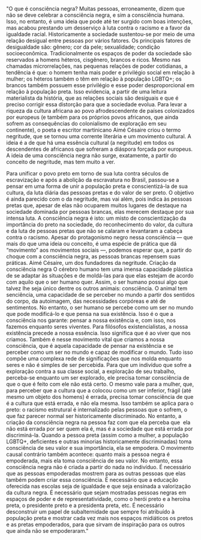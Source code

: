 "O que é consciência negra?
Muitas pessoas, erroneamente, dizem que não se deve celebrar a consciência negra, e sim a consciência humana. Isso, no entanto, é uma ideia que pode até ter surgido com boas intenções, mas acabou prestando um desserviço à luta contra o racismo e a favor da igualdade racial. Historicamente a sociedade sustentou-se por meio de uma relação desigual entre pessoas por vários fatores. Os principais fatores de desigualdade são:
gênero;
cor da pele;
sexualidade;
condição socioeconômica.
Tradicionalmente os espaços de poder da sociedade são reservados a homens héteros, cisgênero, brancos e ricos. Mesmo nas chamadas microrrelações, nas pequenas relações de poder cotidianas, a tendência é que:
o homem tenha mais poder e privilégio social em relação à mulher;
os héteros também o têm em relação à população LGBTQ+;
os brancos também possuem esse privilégio e esse poder desproporcional em relação à população preta.
Isso evidencia, a partir de uma leitura materialista da história, que as relações sociais são desiguais e que é preciso corrigir essa distorção para que a sociedade evolua.
Para levar a riqueza da cultura africana ao povo afrodescendente de países colonizados por europeus (e também para os próprios povos africanos, que ainda sofrem as consequências do colonialismo de exploração em seu continente), o poeta e escritor martinicano Aimé Césaire criou o termo negritude, que se tornou uma corrente literária e um movimento cultural. A ideia é a de que há uma essência cultural (a negritude) em todos os descendentes de africanos que sofreram a diáspora forçada por europeus. A ideia de uma consciência negra não surge, exatamente, a partir do conceito de negritude, mas tem muito a ver.











Para unificar o povo preto em torno de sua luta contra séculos de escravização e após a abolição da escravatura no Brasil, passou-se a pensar em uma forma de unir a população preta e conscientizá-la de sua cultura, da luta diária das pessoas pretas e do valor de ser preto. O objetivo é ainda parecido com o da negritude, mas vai além, pois indica às pessoas pretas que, apesar de elas não ocuparem muitos lugares de destaque na sociedade dominada por pessoas brancas, elas merecem destaque por sua intensa luta.
A consciência negra é isto: um misto de conscientização da importância do preto na sociedade, do reconhecimento do valor, da cultura e da luta de pessoas pretas que não se calaram e levantaram a cabeça contra o racismo. Apesar do protagonismo negro nessa consciência — que mais do que uma ideia ou conceito, é uma espécie de prática que dá “movimento” aos movimentos sociais —, podemos esperar que, a partir do choque com a consciência negra, as pessoas brancas repensem suas práticas.
Aimé Césaire, um dos fundadores da negritude.
Criação da consciência negra
O cérebro humano tem uma imensa capacidade plástica de se adaptar às situações e de moldá-las para que elas estejam de acordo com aquilo que o ser humano quer. Assim, o ser humano possui algo que talvez lhe seja único dentre os outros animais: consciência. O animal tem senciência, uma capacidade de se perceber no mundo a partir dos sentidos do corpo, da autoimagem, das necessidades corpóreas e até de sentimentos. No entanto, o ser humano se percebe como um ser no mundo que pode modificá-lo e que pensa na sua existência. Isso é o que a consciência nos garante: pensar a nossa existência e, com isso, nos fazemos enquanto seres viventes.
Para filósofos existencialistas, a nossa existência precede a nossa essência. Isso significa que é ao viver que nos criamos. Também é nesse movimento vital que criamos a nossa consciência, que é aquela capacidade de pensar na existência e se perceber como um ser no mundo e capaz de modificar o mundo. Tudo isso compõe uma complexa rede de significações que nos molda enquanto seres e não é simples de ser percebida.
Para que um indivíduo que sofre a exploração contra a sua classe social, a exploração de seu trabalho, perceba-se enquanto um ser explorado, ele precisa tomar consciência de que o que é feito com ele não está certo. O mesmo vale para a mulher, que, para perceber que a cultura que a colocou como um ser inferior, frágil (até mesmo um objeto dos homens) é errada, precisa tomar consciência de que é a cultura que está errada, e não ela mesma. Isso também se aplica para o preto: o racismo estrutural é internalizado pelas pessoas que o sofrem, o que faz parecer normal ser historicamente discriminado. No entanto, a criação da consciência negra na pessoa faz com que ela perceba que  ela não está errada por ser quem ela é, mas é a sociedade que está errada por discriminá-la.
Quando a pessoa preta (assim como a mulher, a população LGBTQ+, deficientes e outras minorias historicamente discriminadas) toma consciência de seu valor e sua importância, ela se empodera. O movimento causal contrário também acontece: quanto mais a pessoa negra é empoderada, mais ela toma consciência de seu valor. No entanto, essa consciência negra não é criada a partir do nada no indivíduo. É necessário que as pessoas empoderadas mostrem para as outras pessoas que elas também podem criar essa consciência. É necessário que a educação oferecida nas escolas seja de igualdade e que seja ensinada a valorização da cultura negra. É necessário que sejam mostradas pessoas negras em espaços de poder e de representatividade, como o herói preto e a heroína preta, o presidente preto e a presidenta preta, etc.
É necessário desconstruir um papel de subalternidade que sempre foi atribuído à população preta e mostrar cada vez mais nos espaços midiáticos os pretos e as pretas empoderados, para que sirvam de inspiração para os outros que ainda não se empoderaram."
